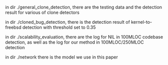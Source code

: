 in dir ./general_clone_detection, there are the testing data and the detection result for various of clone detectors

in dir ./cloned_bug_detection, there is the detection result of kernel-to-freebsd detection with threshold set to 0.35

in dir ./scalability_evaluation, there are the log for NIL in 100MLOC codebase detection, as well as the log for our method in 100MLOC/250MLOC detection

in dir ./network there is the model we use in this paper